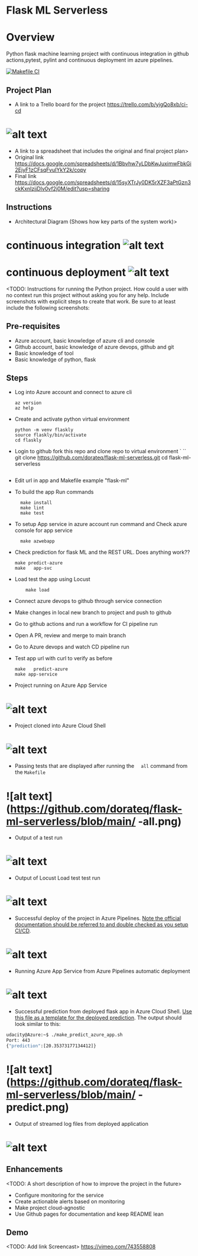 # Flask ML Serverless


# Overview

Python flask machine learning project with continuous integration in github actions,pytest, pylint and continuous deployment im azure pipelines.

[![Makefile CI](https://github.com/dorateq/flask-ml-serverless/actions/workflows/makefile.yml/badge.svg?branch=main)](https://github.com/dorateq/flask-ml-serverless/actions/workflows/makefile.yml)

## Project Plan


* A link to a Trello board for the project https://trello.com/b/yjgQo8xb/ci-cd
# ![alt text](https://github.com/dorateq/flask-ml-serverless/blob/main/trello.png)

* A link to a spreadsheet that includes the original and final project plan>
* Original link https://docs.google.com/spreadsheets/d/1Bbvhw7yLDbKwJuximwFbkGi2EjyF1zCFsqFvuIYkY2k/copy
* Final link https://docs.google.com/spreadsheets/d/15syXTrJy0DK5rXZF3aPtGzn3ckKxnIzjjDlv0vf2j0M/edit?usp=sharing

## Instructions
  
* Architectural Diagram (Shows how key parts of the system work)>
# continuous integration ![alt text](https://github.com/dorateq/flask-ml-serverless/blob/main/ci.png)
# continuous deployment ![alt text](https://github.com/dorateq/flask-ml-serverless/blob/main/architecture.png)


<TODO:  Instructions for running the Python project.  How could a user with no context run this project without asking you for any help.  Include screenshots with explicit steps to create that work. Be sure to at least include the following screenshots:

## Pre-requisites
- Azure account, basic knowledge of azure cli and console
- Github account, basic knowledge of azure devops, github and git
- Basic knowledge of   tool
- Basic knowledge of python, flask 

## Steps
- Log into Azure account and connect to azure cli 
    ```
    az version
    az help 
    ```
- Create and activate python virtual environment 
    ```
    python -m venv flaskly
    source flaskly/bin/activate
    cd flaskly
    ```
- Login to github fork this repo and clone repo to virtual environment `
    `` 
    git clone https://github.com/dorateq/flask-ml-serverless.git
    cd flask-ml-serverless
    ```
- Edit url in app and Makefile example "flask-ml"
- To build the app Run   commands  
    ```
      make install
      make lint
      make test
    ```
- To setup App service in azure account run command and Check azure console for app service 
    ```
      make azwebapp 
    ```

- Check prediction for flask ML and the REST URL. Does anything work?? 
    ``` 
    make predict-azure
    make   app-svc 
    ```
- Load test the app using Locust 
    ``` 
        make load
    ```
- Connect azure devops to github through service connection  
- Make changes in local new branch to project and push to github
- Go to github actions and run a workflow for CI pipeline run 
- Open A PR, review and merge to main branch
- Go to Azure devops and watch CD pipeline run 
- Test app url with curl to verify as before 
    ```
    make   predict-azure
    make app-service
    ```

* Project running on Azure App Service
# ![alt text](https://github.com/dorateq/flask-ml-serverless/blob/main/appazure.png)

* Project cloned into Azure Cloud Shell
# ![alt text](https://github.com/dorateq/flask-ml-serverless/blob/main/flask-azurecli.png)

* Passing tests that are displayed after running the `  all` command from the `Makefile`
# ![alt text](https://github.com/dorateq/flask-ml-serverless/blob/main/ -all.png)

* Output of a test run
# ![alt text](https://github.com/dorateq/flask-ml-serverless/blob/main/gh-actions.png)

* Output of Locust Load test test run
# ![alt text](https://github.com/dorateq/flask-ml-serverless/blob/main/locust10.png)


* Successful deploy of the project in Azure Pipelines.  [Note the official documentation should be referred to and double checked as you setup CI/CD](https://docs.microsoft.com/en-us/azure/devops/pipelines/ecosystems/python-webapp?view=azure-devops).
# ![alt text](https://github.com/dorateq/flask-ml-serverless/blob/main/azurepipeline-run.png)

* Running Azure App Service from Azure Pipelines automatic deployment
# ![alt text](https://github.com/dorateq/flask-ml-serverless/blob/main/azuredeployment.png)


* Successful prediction from deployed flask app in Azure Cloud Shell.  [Use this file as a template for the deployed prediction](https://github.com/udacity/nd082-Azure-Cloud-DevOps-Starter-Code/blob/master/C2-AgileDevelopmentwithAzure/project/starter_files/flask-sklearn/make_predict_azure_app.sh).
The output should look similar to this:


```bash
udacity@Azure:~$ ./make_predict_azure_app.sh
Port: 443
{"prediction":[20.35373177134412]}
```
# ![alt text](https://github.com/dorateq/flask-ml-serverless/blob/main/ -predict.png)


* Output of streamed log files from deployed application
# ![alt text](https://github.com/dorateq/flask-ml-serverless/blob/main/app-svc.png)


## Enhancements

<TODO: A short description of how to improve the project in the future>
- Configure monitoring for the service 
- Create actionable alerts based on monitoring 
- Make project cloud-agnostic 
- Use Github pages for documentation and keep README lean

## Demo 

<TODO: Add link Screencast>
https://vimeo.com/743558808

